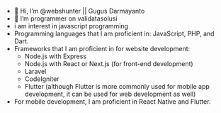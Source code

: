 - 👋 Hi, I’m @webshunter || Gugus Darmayanto
- 👀 I’m programmer on validatasolusi
- i am interest in javascript programming
- Programming languages that I am proficient in: JavaScript, PHP, and Dart.
- Frameworks that I am proficient in for website development:
  - Node.js with Express
  - Node.js with React or Next.js (for front-end development)
  - Laravel
  - CodeIgniter
  - Flutter (although Flutter is more commonly used for mobile app development, it can be used for web development as well)
- For mobile development, I am proficient in React Native and Flutter.

<!---
webshunter/webshunter is a ✨ special ✨ repository because its `README.md` (this file) appears on your GitHub profile.
You can click the Preview link to take a look at your changes.
--->

